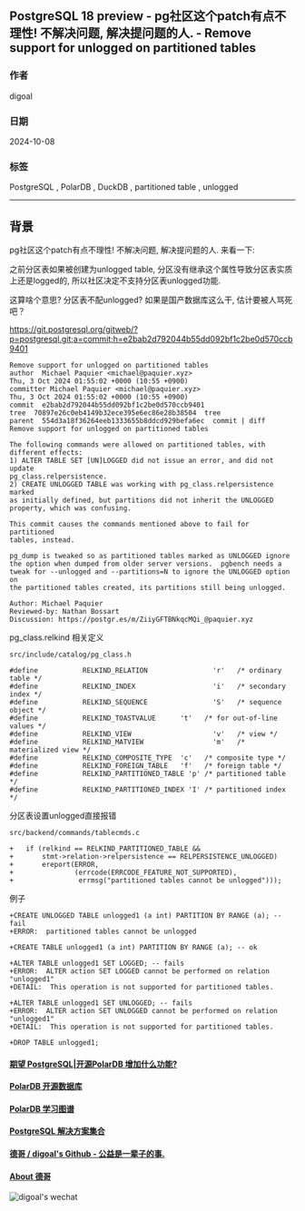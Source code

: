 ## PostgreSQL 18 preview - pg社区这个patch有点不理性! 不解决问题, 解决提问题的人. - Remove support for unlogged on partitioned tables      
                                                                    
### 作者                                        
digoal                                        
                                               
### 日期                                             
2024-10-08                                       
                                            
### 标签                                          
PostgreSQL , PolarDB , DuckDB , partitioned table , unlogged                  
                                                                   
----                                            
                                                          
## 背景        
pg社区这个patch有点不理性! 不解决问题, 解决提问题的人. 来看一下:         
      
之前分区表如果被创建为unlogged table, 分区没有继承这个属性导致分区表实质上还是logged的, 所以社区决定不支持分区表unlogged功能.      
      
这算啥个意思? 分区表不配unlogged? 如果是国产数据库这么干, 估计要被人骂死吧？          
      
https://git.postgresql.org/gitweb/?p=postgresql.git;a=commit;h=e2bab2d792044b55dd092bf1c2be0d570ccb9401      
```      
Remove support for unlogged on partitioned tables      
author  Michael Paquier <michael@paquier.xyz>       
Thu, 3 Oct 2024 01:55:02 +0000 (10:55 +0900)      
committer Michael Paquier <michael@paquier.xyz>       
Thu, 3 Oct 2024 01:55:02 +0000 (10:55 +0900)      
commit  e2bab2d792044b55dd092bf1c2be0d570ccb9401      
tree  70897e26c0eb4149b32ece395e6ec86e28b38504  tree      
parent  554d3a18f36264eeb1333655b8ddcd929befa6ec  commit | diff      
Remove support for unlogged on partitioned tables      
      
The following commands were allowed on partitioned tables, with      
different effects:      
1) ALTER TABLE SET [UN]LOGGED did not issue an error, and did not update      
pg_class.relpersistence.      
2) CREATE UNLOGGED TABLE was working with pg_class.relpersistence marked      
as initially defined, but partitions did not inherit the UNLOGGED      
property, which was confusing.      
      
This commit causes the commands mentioned above to fail for partitioned      
tables, instead.      
      
pg_dump is tweaked so as partitioned tables marked as UNLOGGED ignore      
the option when dumped from older server versions.  pgbench needs a      
tweak for --unlogged and --partitions=N to ignore the UNLOGGED option on      
the partitioned tables created, its partitions still being unlogged.      
      
Author: Michael Paquier      
Reviewed-by: Nathan Bossart      
Discussion: https://postgr.es/m/ZiiyGFTBNkqcMQi_@paquier.xyz      
```      
      
pg_class.relkind 相关定义      
```      
src/include/catalog/pg_class.h      
      
#define           RELKIND_RELATION                'r'   /* ordinary table */      
#define           RELKIND_INDEX                   'i'   /* secondary index */      
#define           RELKIND_SEQUENCE                'S'   /* sequence object */      
#define           RELKIND_TOASTVALUE      't'   /* for out-of-line values */      
#define           RELKIND_VIEW                    'v'   /* view */      
#define           RELKIND_MATVIEW                 'm'   /* materialized view */      
#define           RELKIND_COMPOSITE_TYPE  'c'   /* composite type */      
#define           RELKIND_FOREIGN_TABLE   'f'   /* foreign table */      
#define           RELKIND_PARTITIONED_TABLE 'p' /* partitioned table */      
#define           RELKIND_PARTITIONED_INDEX 'I' /* partitioned index */      
```      
      
分区表设置unlogged直接报错      
```      
src/backend/commands/tablecmds.c      
      
+   if (relkind == RELKIND_PARTITIONED_TABLE &&      
+       stmt->relation->relpersistence == RELPERSISTENCE_UNLOGGED)      
+       ereport(ERROR,      
+               (errcode(ERRCODE_FEATURE_NOT_SUPPORTED),      
+                errmsg("partitioned tables cannot be unlogged")));      
```      
      
例子      
```      
+CREATE UNLOGGED TABLE unlogged1 (a int) PARTITION BY RANGE (a); -- fail      
+ERROR:  partitioned tables cannot be unlogged      
      
+CREATE TABLE unlogged1 (a int) PARTITION BY RANGE (a); -- ok      
      
+ALTER TABLE unlogged1 SET LOGGED; -- fails      
+ERROR:  ALTER action SET LOGGED cannot be performed on relation "unlogged1"      
+DETAIL:  This operation is not supported for partitioned tables.      
      
+ALTER TABLE unlogged1 SET UNLOGGED; -- fails      
+ERROR:  ALTER action SET UNLOGGED cannot be performed on relation "unlogged1"      
+DETAIL:  This operation is not supported for partitioned tables.      
      
+DROP TABLE unlogged1;      
```      
     
  
#### [期望 PostgreSQL|开源PolarDB 增加什么功能?](https://github.com/digoal/blog/issues/76 "269ac3d1c492e938c0191101c7238216")
  
  
#### [PolarDB 开源数据库](https://openpolardb.com/home "57258f76c37864c6e6d23383d05714ea")
  
  
#### [PolarDB 学习图谱](https://www.aliyun.com/database/openpolardb/activity "8642f60e04ed0c814bf9cb9677976bd4")
  
  
#### [PostgreSQL 解决方案集合](../201706/20170601_02.md "40cff096e9ed7122c512b35d8561d9c8")
  
  
#### [德哥 / digoal's Github - 公益是一辈子的事.](https://github.com/digoal/blog/blob/master/README.md "22709685feb7cab07d30f30387f0a9ae")
  
  
#### [About 德哥](https://github.com/digoal/blog/blob/master/me/readme.md "a37735981e7704886ffd590565582dd0")
  
  
![digoal's wechat](../pic/digoal_weixin.jpg "f7ad92eeba24523fd47a6e1a0e691b59")
  
